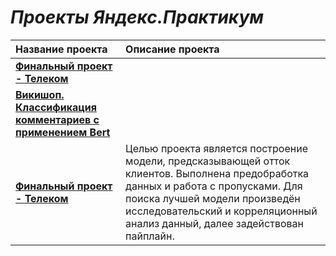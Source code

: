
# ***Проекты Яндекс.Практикум***


| Название проекта | Описание проекта |
|:-----------------|:-----------------|
| [**Финальный проект - Телеком**](https://github.com/ElizaEa/Talakina_Elizaveta/blob/main/yp_telekom.ipynb) |  |
| [**Викишоп. Классификация комментариев с применением Bert**](https://github.com/ElizaEa/Talakina_Elizaveta/blob/main/yp_telekom.ipynb) |  |
| [**Финальный проект - Телеком**](https://github.com/ElizaEa/Talakina_Elizaveta/blob/main/yp_telekom.ipynb) | Целью проекта является построение модели, предсказывающей отток клиентов. Выполнена предобработка данных и работа с пропусками. Для поиска лучшей модели произведён исследовательский и корреляционный анализ данный, далее задействован пайплайн. |
